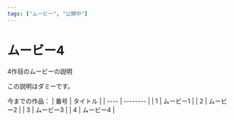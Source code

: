 ```yaml
---
tags: ["ムービー", "公開中"]
---
```

# ムービー4
4作目のムービーの説明

この説明はダミーです。

今までの作品：
| 番号 | タイトル |
| ---- | -------- |
|  1   | ムービー1  |
|  2   | ムービー2  |
|  3   | ムービー3  |
|  4   | ムービー4  |

